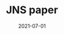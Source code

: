 ---
id: 202107JNLS
title: JNS paper
excerpt: Paper on dynamic mode decomposition accepted for publication in JNS
date: 2021-07-01
exturl: https://arxiv.org/abs/1910.03977
---